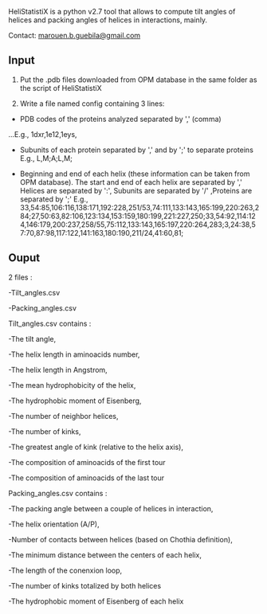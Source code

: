 HeliStatistiX is a python v2.7 tool that allows to compute tilt angles of helices and packing angles of helices in interactions, mainly.

Contact: marouen.b.guebila@gmail.com

## Input

1. Put the .pdb files downloaded from OPM database in the same folder as the script of HeliStatistiX

2. Write a file named config containing 3 lines:

  - PDB codes of the proteins analyzed separated by ',' (comma)
	
 ...E.g., 1dxr,1e12,1eys,

  - Subunits of each protein separated by ',' and by ';' to separate proteins
	E.g., L,M;A;L,M;

  - Beginning and end of each helix (these information can be taken from OPM database). The start and end of each helix are separated by ','
Helices are separated by ':', Subunits are separated by '/' ,Proteins are separated by ';'
	E.g., 33,54:85,106:116,138:171,192:228,251/53,74:111,133:143,165:199,220:263,284;27,50:63,82:106,123:134,153:159,180:199,221:227,250;33,54:92,114:124,146:179,200:237,258/55,75:112,133:143,165:197,220:264,283;3,24:38,57:70,87:98,117:122,141:163,180:190,211/24,41:60,81;

## Ouput 

2 files :

-Tilt_angles.csv

-Packing_angles.csv

Tilt_angles.csv contains :

-The tilt angle,

-The helix length in aminoacids number,

-The helix length in Angstrom,

-The mean hydrophobicity of the helix,

-The hydrophobic moment of Eisenberg,

-The number of neighbor helices,

-The number of kinks,

-The greatest angle of kink (relative to the helix axis),

-The composition of aminoacids of the first tour 

-The composition of aminoacids of the last tour

Packing_angles.csv contains :

-The packing angle between a couple of helices in interaction,

-The helix orientation (A/P),

-Number of contacts between helices (based on Chothia definition),

-The minimum distance between the centers of each helix,

-The length of the conenxion loop,

-The number of kinks totalized by both helices

-The hydrophobic moment of Eisenberg of each helix


